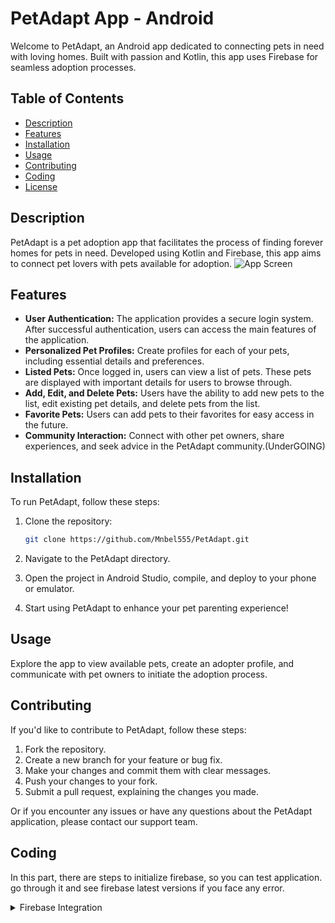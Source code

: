 # PetAdapt App - Android

Welcome to PetAdapt, an Android app dedicated to connecting pets in need with loving homes. Built with passion and Kotlin, this app uses Firebase for seamless adoption processes.

## Table of Contents

- [Description](#description)
- [Features](#features)
- [Installation](#installation)
- [Usage](#usage)
- [Contributing](#contributing)
- [Coding](#coding)
- [License](#license)

## Description

PetAdapt is a pet adoption app that facilitates the process of finding forever homes for pets in need. Developed using Kotlin and Firebase, this app aims to connect pet lovers with pets available for adoption.
![App Screen](readme_assets/app_screen.png "App Screen")

## Features

- **User Authentication:** The application provides a secure login system. After successful authentication, users can access the main features of the application.
- **Personalized Pet Profiles:** Create profiles for each of your pets, including essential details and preferences.
- **Listed Pets:** Once logged in, users can view a list of pets. These pets are displayed with important details for users to browse through.
- **Add, Edit, and Delete Pets:** Users have the ability to add new pets to the list, edit existing pet details, and delete pets from the list.
- **Favorite Pets:** Users can add pets to their favorites for easy access in the future.
- **Community Interaction:** Connect with other pet owners, share experiences, and seek advice in the PetAdapt community.(UnderGOING)

## Installation

To run PetAdapt, follow these steps:

1. Clone the repository:

   ```bash
   git clone https://github.com/Mnbel555/PetAdapt.git

2. Navigate to the PetAdapt directory.
3. Open the project in Android Studio, compile, and deploy to your phone or emulator.
4. Start using PetAdapt to enhance your pet parenting experience!

## Usage

Explore the app to view available pets, create an adopter profile, and communicate with pet owners to initiate the adoption process.

## Contributing

If you'd like to contribute to PetAdapt, follow these steps:

1. Fork the repository.
2. Create a new branch for your feature or bug fix.
3. Make your changes and commit them with clear messages.
4. Push your changes to your fork.
5. Submit a pull request, explaining the changes you made.

 Or if you encounter any issues or have any questions about the PetAdapt application, please contact our support team.  
 
## Coding  

In this part, there are steps to initialize firebase, so you can test application. go through it and see firebase latest versions if you face any error.

<details>
    <summary>Firebase Integration</summary>

PetAdapt leverages Firebase for its backend infrastructure. Follow these steps to integrate Firebase into your project:

1. **Add your `google-services.json` file:**

   Place your Firebase configuration file (`google-services.json`) in the `app` directory of your project.

2. **Update Firebase dependencies in `build.gradle`:**

   Open your app module's `build.gradle` file and add the following Firebase dependencies. Make sure to replace the version numbers with the latest available.

   ```gradle
   // Add these dependencies to your app module build.gradle file, CHECKOUT firebsae latest version too.
    
   dependencies {
       // ... other dependencies
       implementation 'com.google.firebase:firebase-database:23.0.0'
       implementation 'com.google.firebase:firebase-auth:23.0.0'
       implementation 'com.google.firebase:firebase-storage:23.0.0'
       // ... other dependencies
   }

**Sync your project with Gradle:**

After adding the dependencies, sync your project with Gradle to ensure the changes take effect.
Note: Make sure to replace the version numbers (23.0.0) with the latest version available from the Firebase SDK.
Now, your PetAdapt app is ready to utilize Firebase for backend services. This integration enables features like real-time pet updates and user authentication within the app.

</details>
